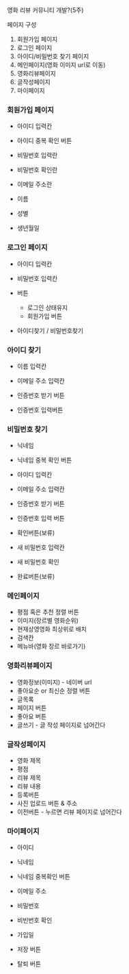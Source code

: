 영화 리뷰 커뮤니티 개발?(5주)

페이지 구성

1. 회원가입 페이지
2. 로그인 페이지
3. 아이디/비밀번호 찾기 페이지
4. 메인페이지(영화 이미지 url로 이동)
5. 영화리뷰페이지
6. 글작성페이지
7. 마이페이지



### 회원가입 페이지

- 아이디 입력칸

- 아이디 중복 확인 버튼

- 비밀번호 입력란

- 비밀번호 확인란

- 이메일 주소란

- 이름

- 성별

- 생년월일

  

### 로그인 페이지

- 아이디 입력칸
- 비밀번호 입력칸
- 버튼
  - 로그인 상태유지
  - 회원가입 버튼

- 아이디찾기 / 비밀번호찾기



### 아이디 찾기

- 이름 입력칸

- 이메일 주소 입력칸

- 인증번호 받기 버튼

- 인증번호 입력버튼

  

### 비밀번호 찾기

- 닉네임

- 닉네임 중복 확인 버튼

- 아이디 입력칸

- 이메일 주소 입력칸

- 인증번호 받기 버튼

- 인증번호 입력 버튼

- 확인버튼(보류)

  

- 새 비밀번호 입력칸

- 새 비밀번호 확인

- 완료버튼(보류)



### 메인페이지

- 평점 혹은 추천 정렬 버튼
- 이미지(장르별 영화순위)
- 현재상영영화 최상위로 배치
- 검색칸
- 메뉴바(영화 장르 바로가기)



### 영화리뷰페이지

- 영화정보(이미지) - 네이버 url
- 좋아요순 or 최신순 정렬 버튼
- 글목록
- 페이지 버튼
- 좋아요 버튼
- 글쓰기 - 글 작성 페이지로 넘어간다



### 글작성페이지

* 영화 제목
* 평점
* 리뷰 제목
* 리뷰 내용
* 등록버튼
* 사진 업로드 버튼 & 주소
* 이전버튼 - 누르면 리뷰 페이지로 넘어간다



### 마이페이지

* 아이디
* 닉네임
* 닉네임 중복확인 버튼
* 이메일 주소
* 비밀번호
* 비빈번호 확인
* 가입일

* 저장 버튼
* 탈퇴 버튼
